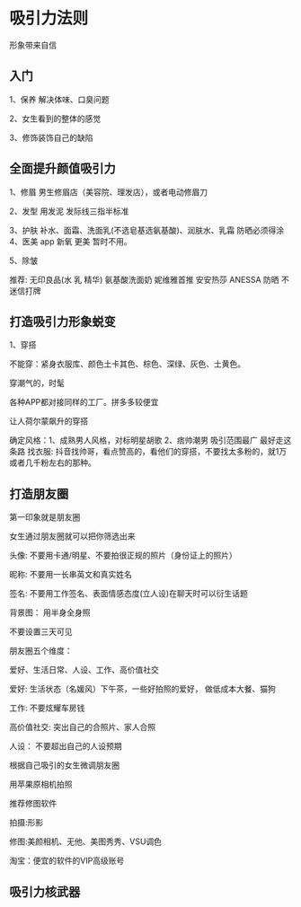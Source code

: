 # 吸引力法则

形象带来自信

## 入门

1、保养 解决体味、口臭问题

2、女生看到的整体的感觉

3、修饰装饰自己的缺陷

## 全面提升颜值吸引力

1、修眉 男生修眉店（美容院、理发店），或者电动修眉刀

2、发型 用发泥 发际线三指半标准

3、护肤 补水、面霜、洗面乳(不选皂基选氨基酸)、润肤水、乳霜 
   防晒必须得涂
4、医美 app 新氧 更美 暂时不用。

5、除皱

推荐: 无印良品(水 乳 精华)
    氨基酸洗面奶 妮维雅首推
    安安热莎 ANESSA 防晒
    不迷信打牌

## 打造吸引力形象蜕变

1、穿搭

不能穿：紧身衣服库、颜色土卡其色、棕色、深绿、灰色、土黄色。

穿潮气的，时髦

各种APP都对接同样的工厂。拼多多较便宜

让人荷尔蒙飙升的穿搭

确定风格：1、成熟男人风格，对标明星胡歌
        2、痞帅潮男 吸引范围最广 最好走这条路
找衣服: 抖音找帅哥，看点赞高的，看他们的穿搭，不要找太多粉的，就1万或者几千粉左右的那种。


## 打造朋友圈

第一印象就是朋友圈

女生通过朋友圈就可以把你筛选出来

头像: 不要用卡通/明星、不要拍很正规的照片（身份证上的照片）

昵称: 不要用一长串英文和真实姓名

签名: 不要用工作签名、表面情感态度(立人设)在聊天时可以衍生话题

背景图： 用半身全身照

不要设置三天可见


朋友圈五个维度：

爱好、生活日常、人设、工作、高价值社交

爱好: 生活状态（名媛风）下午茶，一些好拍照的爱好， 做低成本大餐、猫狗

工作: 不要炫耀车房钱

高价值社交: 突出自己的合照片、家人合照

人设： 不要超出自己的人设预期

根据自己吸引的女生微调朋友圈

用苹果原相机拍照 

推荐修图软件

拍摄:形影

修图:美颜相机、无他、美图秀秀、VSU调色

淘宝：便宜的软件的VIP高级账号

## 吸引力核武器


